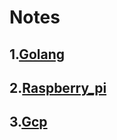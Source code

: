 # Notes

## 1.[Golang](topics/golang.md)
## 2.[Raspberry_pi](topics/raspberry_pi.md)
## 3.[Gcp](topics/gcp.md)
